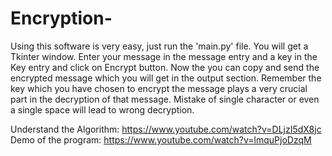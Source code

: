 # Encryption-
Using this software is very easy, just run the 'main.py' file.
You will get a Tkinter window. 
Enter your message in the message entry and a key in the Key entry and click on Encrypt button.
Now the you can copy and send the encrypted message which you will get in the output section.
Remember the key which you have chosen to encrypt the message plays a very crucial part in the decryption of that message.
Mistake of single character or even a single space will lead to wrong decryption.

Understand the Algorithm: https://www.youtube.com/watch?v=DLjzI5dX8jc
Demo of the program: https://www.youtube.com/watch?v=lmquPjoDzqM
